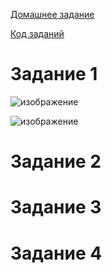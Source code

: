 [Домашнее задание](https://github.com/Vadim-Nazarov/netologi/blob/main/terr_homedz/04/hw-04.md)

[Код заданий](https://github.com/Vadim-Nazarov/netologi/tree/main/terr_homedz/04/src)

# Задание 1
![изображение](https://github.com/Vadim-Nazarov/netologi/assets/107613708/e730f60c-accc-4608-b0cd-2f8b1ff74f1e)

![изображение](https://github.com/Vadim-Nazarov/netologi/assets/107613708/93f5d556-ead9-4d3f-bfbb-ca81f2a0bde1)

# Задание 2

# Задание 3

# Задание 4

   

